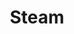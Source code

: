 ---
title: Steam
taxonomy:
    category:
        - docs
visible: true
highlight:
    enabled: false
---